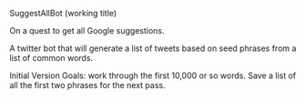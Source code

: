 SuggestAllBot (working title)

On a quest to get all Google suggestions.

A twitter bot that will generate a list of tweets based on seed phrases from a list of common words.

Initial Version Goals: work through the first 10,000 or so words.  Save a list of all the first two phrases for the next pass.